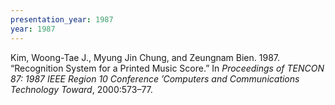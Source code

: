 ```yaml
---
presentation_year: 1987
year: 1987
---
```


Kim, Woong-Tae J., Myung Jin Chung, and Zeungnam Bien. 1987. “Recognition System for a Printed Music Score.” In <i>Proceedings of TENCON 87: 1987 IEEE Region 10 Conference ’Computers and Communications Technology Toward</i>, 2000:573–77.